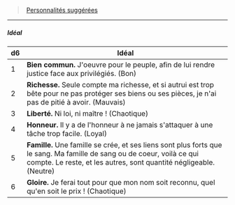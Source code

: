 ﻿> [Personnalités suggérées](hd_background_crapule_personnalites_suggerees.md)

---

##### Idéal

|d6|Idéal|
|---|---|
|1|**Bien commun.** J'oeuvre pour le peuple, afin de lui rendre justice face aux privilégiés. (Bon)|
|2|**Richesse.** Seule compte ma richesse, et si autrui est trop bête pour ne pas protéger ses biens ou ses pièces, je n'ai pas de pitié à avoir. (Mauvais)|
|3|**Liberté.** Ni loi, ni maître ! (Chaotique)|
|4|**Honneur.** Il y a de l'honneur à ne jamais s'attaquer à une tâche trop facile. (Loyal)|
|5|**Famille.** Une famille se crée, et ses liens sont plus forts que le sang. Ma famille de sang ou de coeur, voilà ce qui compte. Le reste, et les autres, sont quantité négligeable. (Neutre)|
|6|**Gloire.** Je ferai tout pour que mon nom soit reconnu, quel qu'en soit le prix ! (Chaotique)|

